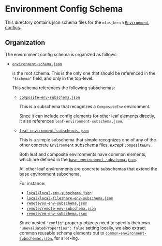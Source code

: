 # Environment Config Schema

This directory contains json schema files for the `mlos_bench` [`Environment`](../../../environments/) [configs](../../environments/).

## Organization

The environment config schema is organized as follows:

- [`environment-schema.json`](./environment-schema.json)

  is the root schema.
  This is the only one that should be referenced in the `"$schema"` field, and only in the top-level.

  This schema references the following subschemas:

  - [`composite-env-subschema.json`](./composite-env-subschema.json)

    This is a subschema that recognizes a `CompositeEnv` environment.

    Since it can include config elements for other leaf elements directly, it also references `leaf-environment-subschema.json`.

  - [`leaf-environment-subschemas.json`](./leaf-environment-subschemas.json)

    This is a simple subschema that simple recognizes one of any of the other concrete `Environment` subschema files, *except* `CompositeEnv`.

    Both leaf and composite environments have common elements, which are defined in the [`base-environment-subschema.json`](./base-environment-subschema.json).

    All other leaf environments are concrete subschemas that extend the base environment subschema.

    For instance:

    - [`local/local-env-subschema.json`](./local/local-env-subschema.json)
    - [`local/local-fileshare-env-subschema.json`](./local/local-fileshare-env-subschema.json)
    - [`remote/os-env-subschema.json`](./remote/os-env-subschema.json)
    - [`remote/remote-env-subschema.json`](./remote/remote-env-subschema.json)
    - [`remote/vm-env-subschema.json`](./remote/vm-env-subschema.json)

    Since nested `"config"` property objects need to specify their own `"unevaluatedProperties": false` setting locally, we also extract common reusable schema elements out to [`common-environment-subschemas.json`.](./common-environment-subschemas.json) for `$ref`-ing.
